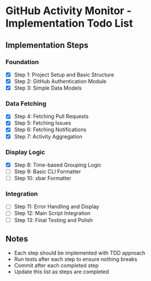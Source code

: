 # GitHub Activity Monitor - Implementation Todo List

## Implementation Steps

### Foundation
- [x] Step 1: Project Setup and Basic Structure
- [x] Step 2: GitHub Authentication Module
- [x] Step 3: Simple Data Models

### Data Fetching
- [x] Step 4: Fetching Pull Requests
- [x] Step 5: Fetching Issues
- [x] Step 6: Fetching Notifications
- [x] Step 7: Activity Aggregation

### Display Logic
- [x] Step 8: Time-based Grouping Logic
- [ ] Step 9: Basic CLI Formatter
- [ ] Step 10: xbar Formatter

### Integration
- [ ] Step 11: Error Handling and Display
- [ ] Step 12: Main Script Integration
- [ ] Step 13: Final Testing and Polish

## Notes
- Each step should be implemented with TDD approach
- Run tests after each step to ensure nothing breaks
- Commit after each completed step
- Update this list as steps are completed